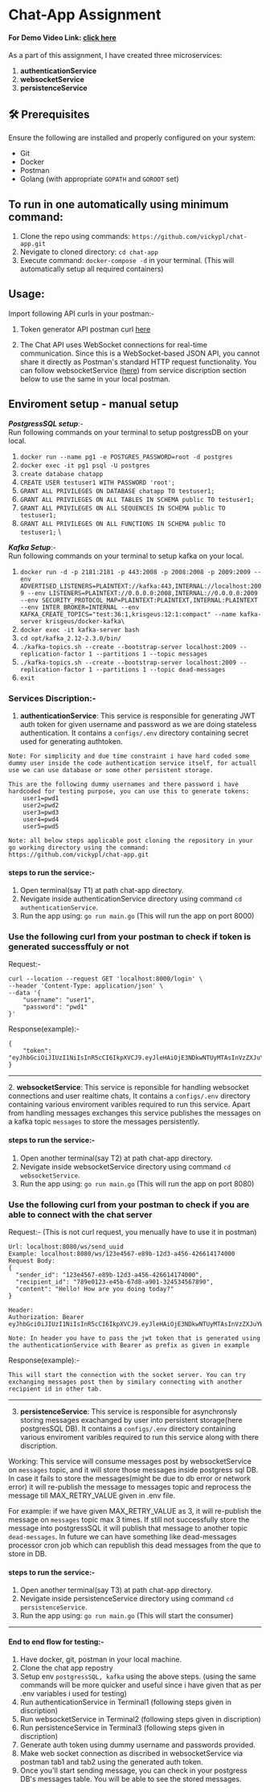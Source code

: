 
# Chat-App Assignment

#### For Demo Video Link: [click here](https://drive.google.com/file/d/1-oA630KvQcyz7j_tibO6LIVgW94PTzmc/view?usp=sharing)

As a part of this assignment, I have created three microservices:

1. **authenticationService**
2. **websocketService**
3. **persistenceService**

## 🛠 Prerequisites

Ensure the following are installed and properly configured on your system:

- Git
- Docker
- Postman
- Golang (with appropriate `GOPATH` and `GOROOT` set)

## To run in one automatically using minimum command:
1. Clone the repo using commands: `https://github.com/vickypl/chat-app.git`
2. Nevigate to cloned directory: `cd chat-app`
3. Execute command: `docker-compose -d` in your terminal.
(This will automatically setup all required containers)


## Usage:
Import following API curls in your postman:-
1. Token generator API postman curl [here](#collection)

2. The Chat API uses WebSocket connections for real-time communication. Since this is a WebSocket-based JSON API, you cannot share it directly as Postman's standard HTTP request functionality. You can follow websocketService ([here](#websocketService)) from service discription section below to use the same in your local postman.

## Enviroment setup - manual setup
***PostgressSQL setup***:- \
Run following commands on your terminal
to setup postgressDB on your local.
1. `docker run --name pg1 -e POSTGRES_PASSWORD=root -d postgres`
2. `docker exec -it pg1 psql -U postgres`
3. `create database chatapp`
4. `CREATE USER testuser1 WITH PASSWORD 'root';`
5. `GRANT ALL PRIVILEGES ON DATABASE chatapp TO testuser1;`
6. `GRANT ALL PRIVILEGES ON ALL TABLES IN SCHEMA public TO testuser1;`
7. `GRANT ALL PRIVILEGES ON ALL SEQUENCES IN SCHEMA public TO testuser1;`
8. `GRANT ALL PRIVILEGES ON ALL FUNCTIONS IN SCHEMA public TO testuser1;`
\

***Kafka Setup***:- \
Run following commands on your terminal
to setup kafka on your local.
1. `docker run -d -p 2181:2181 -p 443:2008 -p 2008:2008 -p 2009:2009 --env ADVERTISED_LISTENERS=PLAINTEXT://kafka:443,INTERNAL://localhost:2009 --env LISTENERS=PLAINTEXT://0.0.0.0:2008,INTERNAL://0.0.0.0:2009 --env SECURITY_PROTOCOL_MAP=PLAINTEXT:PLAINTEXT,INTERNAL:PLAINTEXT --env INTER_BROKER=INTERNAL --env KAFKA_CREATE_TOPICS="test:36:1,krisgeus:12:1:compact" --name kafka-server krisgeus/docker-kafka\`
2. `docker exec -it kafka-server bash`
3. `cd opt/kafka_2.12-2.3.0/bin/`
4. `./kafka-topics.sh --create --bootstrap-server localhost:2009 --replication-factor 1 --partitions 1 --topic messages`
5. `./kafka-topics.sh --create --bootstrap-server localhost:2009 --replication-factor 1 --partitions 1 --topic dead-messages`
6. `exit`


### Services Discription:-
1. **authenticationService**: This service is responsible for generating JWT auth token for given username and password as we are doing stateless authentication. It contains a `configs/.env` directory containing secret used for generating authtoken.

```
Note: For simplicity and due time constraint i have hard coded some dummy user inside the code authentication service itself, for actuall use we can use database or some other persistent storage.

This are the following dummy usernames and there password i have hardcoded for testing purpose, you can use this to generate tokens:
	user1=pwd1
	user2=pwd2
	user3=pwd3
	user4=pwd4
	user5=pwd5
```

`Note: all below steps applicable post cloning the repository in your go working directory using the command: https://github.com/vickypl/chat-app.git` 


#### steps to run the service:-
1. Open terminal(say T1) at path chat-app directory.
2. Nevigate inside authenticationService directory using 
   command `cd authenticationService`.
3. Run the app using: `go run main.go` (This will run the app on port 8000)

### Use the following curl from your postman to check if token is generated successffuly or not
Request:-
<a id="collection"></a>
```
curl --location --request GET 'localhost:8000/login' \
--header 'Content-Type: application/json' \
--data '{
    "username": "user1",
    "password": "pwd1"
}'
```
Response(example):-
```
{
    "token": "eyJhbGciOiJIUzI1NiIsInR5cCI6IkpXVCJ9.eyJleHAiOjE3NDkwNTUyMTAsInVzZXJuYW1lIjoidXNlcjEifQ.I_mWqo_SNP6yfYZDnJrM6Yo3wC3RIqcF_9v_wbvBLuI"
}
```
---
<a id="websocketService"></a>
2. **websocketService**: This service is reponsible for handling websocket connections and user realtime chats, It contains a `configs/.env` directory containing various enviroment varibles required to run this service. Apart from handling messages exchanges this service publishes the messages on a kafka topic `messages` to store the messages persistently.
#### steps to run the service:-
1. Open another terminal(say T2) at path chat-app directory.
2. Nevigate inside websocketService directory using 
   command `cd websocketService`.
3. Run the app using: `go run main.go` (This will run the app on port 8080)

### Use the following curl from your postman to check if you are able to connect with the chat server
Request:- (This is not curl request, you menually have to use it in postman)
```
Url: localhost:8080/ws/send_uuid
Example: localhost:8080/ws/123e4567-e89b-12d3-a456-426614174000
Request Body:
{
  "sender_id": "123e4567-e89b-12d3-a456-426614174000",
  "recipient_id": "789e0123-e45b-67d8-a901-324534567890",
  "content": "Hello! How are you doing today?"
}

Header:
Authorization: Bearer eyJhbGciOiJIUzI1NiIsInR5cCI6IkpXVCJ9.eyJleHAiOjE3NDkwNTUyMTAsInVzZXJuYW1lIjoidXNlcjEifQ.I_mWqo_SNP6yfYZDnJrM6Yo3wC3RIqcF_9v_wbvBLuI

Note: In header you have to pass the jwt token that is generated using the authenticationService with Bearer as prefix as given in example
```
Response(example):-
```
This will start the connection with the socket server. You can try exchanging messages post then by similary connecting with another recipient id in other tab.
```
---
3. **persistenceService**: This service is responsible for asynchronsly storing messages exachanged by user into persistent storage(here postgresSQL DB). It contains a `configs/.env` directory containing various enviroment varibles required to run this service along with there discription.

Working: This service will consume messages post by websocketService on `messages` topic, and it will store those messages inside postgress sql DB. In case it fails to store the messages(might be due to db error or network error) it will re-publish the message to messages topic and reprocess the message till MAX_RETRY_VALUE given in .env file.

For example: if we have given MAX_RETRY_VALUE as 3, it will re-publish the message on `messages` topic max 3 times. If still not successfully store the message into postgressSQL it will publish that message to another topic `dead-messages`. In future we can have something like dead-messages processor cron job which can republish this dead messages from the que to store in DB.

#### steps to run the service:-
1. Open another terminal(say T3) at path chat-app directory.
2. Nevigate inside persistenceService directory using 
   command `cd persistenceService`.
3. Run the app using: `go run main.go` (This will start the consumer)

---
#### End to end flow for testing:-
1. Have docker, git, postman in your local machine.
2. Clone the chat app repostry
3. Setup env `postgressSQL, kafka` using the above steps. (using the same commands will be more quicker and useful since i have given that as per .env variables i used for testing)
4. Run authenticationService in Terminal1 (following steps given in discription)
5. Run websocketService in Terminal2 (following steps given in discription)
6. Run persistenceService in Terminal3 (following steps given in discription)
7. Generate auth token using dummy username and passwords provided.
8. Make web socket connection as discribed in websocketService via postman tab1 and tab2 using the generated auth token.
9. Once you'll start sending message, you can check in your postgress DB's messages table. You will be able to see the stored messages.